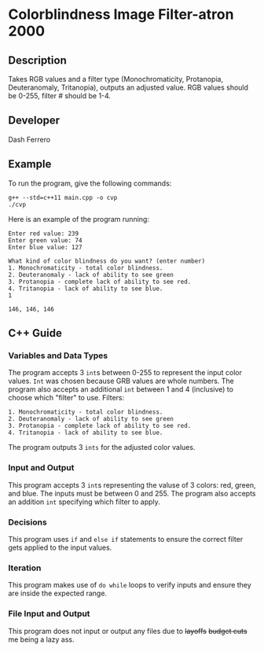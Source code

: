 # Colorblindness Image Filter-atron 2000

## Description

Takes RGB values and a filter type (Monochromaticity, Protanopia, Deuteranomaly, Tritanopia), outputs an adjusted value.
RGB values should be 0-255, filter # should be 1-4.

## Developer

Dash Ferrero

## Example

To run the program, give the following commands:

```
g++ --std=c++11 main.cpp -o cvp
./cvp
```

Here is an example of the program running:

```
Enter red value: 239
Enter green value: 74
Enter blue value: 127

What kind of color blindness do you want? (enter number)
1. Monochromaticity - total color blindness.
2. Deuteranomaly - lack of ability to see green
3. Protanopia - complete lack of ability to see red.
4. Tritanopia - lack of ability to see blue.
1

146, 146, 146
```

## C++ Guide

### Variables and Data Types

The program accepts 3 `int`s between 0-255 to represent the input color values. `Int` was chosen because GRB values are whole numbers. The program also accepts an additional `int` between 1 and 4 (inclusive) to choose which "filter" to use. Filters:
```
1. Monochromaticity - total color blindness.
2. Deuteranomaly - lack of ability to see green
3. Protanopia - complete lack of ability to see red.
4. Tritanopia - lack of ability to see blue.
```
The program outputs 3 `ints` for the adjusted color values.

### Input and Output

This program accepts 3 `int`s representing the valuse of 3 colors: red, green, and blue. The inputs must be between 0 and 255. The program also accepts an addition `int` specifying which filter to apply.

### Decisions

This program uses `if` and `else if` statements to ensure the correct filter gets applied to the input values.

### Iteration

This program makes use of `do while` loops to verify inputs and ensure they are inside the expected range.

### File Input and Output

This program does not input or output any files due to ~~layoffs~~ ~~budget cuts~~ me being a lazy ass.
